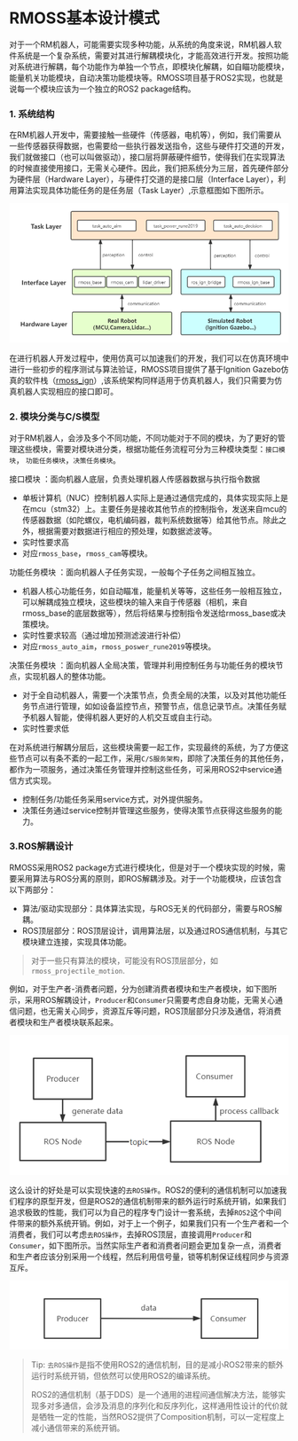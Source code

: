 # RMOSS基本设计模式

对于一个RM机器人，可能需要实现多种功能，从系统的角度来说，RM机器人软件系统是一个复杂系统，需要对其进行解耦模块化，才能高效进行开发。按照功能对系统进行解耦，每个功能作为单独一个节点，即模块化解耦，如自瞄功能模块，能量机关功能模块，自动决策功能模块等。RMOSS项目基于ROS2实现，也就是说每一个模块应该为一个独立的ROS2 package结构。

### 1. 系统结构

在RM机器人开发中，需要接触一些硬件（传感器，电机等），例如，我们需要从一些传感器获得数据，也需要给一些执行器发送指令，这些与硬件打交道的开发，我们就做接口（也可以叫做驱动），接口层将屏蔽硬件细节，使得我们在实现算法的时候直接使用接口，无需关心硬件。因此，我们把系统分为三层，首先硬件部分为硬件层（Hardware Layer），与硬件打交道的是接口层（Interface Layer），利用算法实现具体功能任务的是任务层（Task Layer）,示意框图如下图所示。

![](imgs/rmoss_arch.png)

在进行机器人开发过程中，使用仿真可以加速我们的开发，我们可以在仿真环境中进行一些初步的程序测试与算法验证，RMOSS项目提供了基于Ignition Gazebo仿真的软件栈（[rmoss_ign](https://github.com/robomaster-oss/rmoss_ign)）,该系统架构同样适用于仿真机器人，我们只需要为仿真机器人实现相应的接口即可。

### 2. 模块分类与C/S模型

对于RM机器人，会涉及多个不同功能，不同功能对于不同的模块，为了更好的管理这些模块，需要对模块进分类，根据功能任务流程可分为三种模块类型：`接口模块`， `功能任务模块`，`决策任务模块`。

接口模块 ：面向机器人底层，负责处理机器人传感器数据与执行指令数据

* 单板计算机（NUC）控制机器人实际上是通过通信完成的，具体实现实际上是在mcu（stm32）上。主要任务是接收其他节点的控制指令，发送来自mcu的传感器数据（如陀螺仪，电机编码器，裁判系统数据等）给其他节点。除此之外，根据需要对数据进行相应的预处理，如数据滤波等。
* 实时性要求高
* 对应`rmoss_base`，`rmoss_cam`等模块。

功能任务模块 ：面向机器人子任务实现，一般每个子任务之间相互独立。

* 机器人核心功能任务，如自动瞄准，能量机关等等，这些任务一般相互独立，可以解耦成独立模块，这些模块的输入来自于传感器（相机，来自rmoss_base的底层数据等），然后将结果与控制指令发送给rmoss_base或决策模块。
* 实时性要求较高（通过增加预测滤波进行补偿）
* 对应`rmoss_auto_aim`，`rmoss_poswer_rune2019`等模块。

决策任务模块 ：面向机器人全局决策，管理并利用控制任务与功能任务的模块节点，实现机器人的整体功能。

* 对于全自动机器人，需要一个决策节点，负责全局的决策，以及对其他功能任务节点进行管理，如如设备监控节点，预警节点，信息记录节点。决策任务赋予机器人智能，使得机器人更好的人机交互或自主行动。
* 实时性要求低

在对系统进行解耦分层后，这些模块需要一起工作，实现最终的系统，为了方便这些节点可以有条不紊的一起工作，采用`C/S服务架构`，即除了决策任务的其他任务，都作为一项服务，通过决策任务管理并控制这些任务，可采用ROS2中service通信方式实现。

* 控制任务/功能任务采用service方式，对外提供服务。
* 决策任务通过service控制并管理这些服务，使得决策节点获得这些服务的能力。

### 3.ROS解耦设计

RMOSS采用ROS2 package方式进行模块化，但是对于一个模块实现的时候，需要采用算法与ROS分离的原则，即ROS解耦涉及。对于一个功能模块，应该包含以下两部分：

* 算法/驱动实现部分：具体算法实现，与ROS无关的代码部分，需要与ROS解耦。
* ROS顶层部分：ROS顶层设计，调用算法层，以及通过ROS通信机制，与其它模块建立连接，实现具体功能。

> 对于一些只有算法的模块，可能没有ROS顶层部分，如`rmoss_projectile_motion`.

例如，对于生产者-消费者问题，分为创建消费者模块和生产者模块，如下图所示，采用ROS解耦设计，`Producer`和`Consumer`只需要考虑自身功能，无需关心通信问题，也无需关心同步，资源互斥等问题，ROS顶层部分只涉及通信，将消费者模块和生产者模块联系起来。

![](imgs/ros_decouple.png)

这么设计的好处是可以实现快速的`去ROS操作`。ROS2的便利的通信机制可以加速我们程序的原型开发，但是ROS2的通信机制带来的额外运行时系统开销，如果我们追求极致的性能，我们可以为自己的程序专门设计一套系统，去掉`ROS2`这个中间件带来的额外系统开销。例如，对于上一个例子，如果我们只有一个生产者和一个消费者，我们可以考虑`去ROS操作`，去掉ROS顶层，直接调用`Producer`和`Consumer`，如下图所示。当然实际生产者和消费者问题会更加复杂一点，消费者和生产者应该分别采用一个线程，然后利用信号量，锁等机制保证线程同步与资源互斥。

![](imgs/ros_couple.png)

> Tip: `去ROS操作`是指不使用ROS2的通信机制，目的是减小ROS2带来的额外运行时系统开销，但依然可以使用ROS2的编译系统。
>
> ROS2的通信机制（基于DDS）是一个通用的进程间通信解决方法，能够实现多对多通信，会涉及消息的序列化和反序列化，这样通用性设计的代价就是牺牲一定的性能，当然ROS2提供了Composition机制，可以一定程度上减小通信带来的系统开销。
